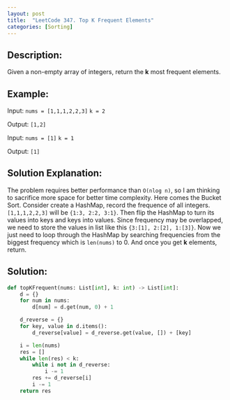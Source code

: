 ```yaml
---
layout: post
title:  "LeetCode 347. Top K Frequent Elements"
categories: [Sorting]
---
```

## Description:
Given a non-empty array of integers, return the **k** most frequent elements.

## Example:
Input: `nums = [1,1,1,2,2,3]` `k = 2`

Output: `[1,2]`

Input: `nums = [1]` `k = 1`

Output: `[1]`

## Solution Explanation:
The problem requires better performance than `O(nlog n)`, so I am thinking to sacrifice more space for better time complexity. Here comes the Bucket Sort. Consider create a HashMap, record the frequence of all integers. `[1,1,1,2,2,3]` will be `{1:3, 2:2, 3:1}`. Then flip the HashMap to turn its values into keys and keys into values. Since frequency may be overlapped, we need to store the values in list like this `{3:[1], 2:[2], 1:[3]}`. Now we just need to loop through the HashMap by searching frequencies from the biggest frequency which is `len(nums)` to 0. And once you get **k** elements, return.

## Solution:
```python
def topKFrequent(nums: List[int], k: int) -> List[int]:
    d = {}
    for num in nums:
        d[num] = d.get(num, 0) + 1

    d_reverse = {}
    for key, value in d.items():
        d_reverse[value] = d_reverse.get(value, []) + [key]

    i = len(nums)
    res = []
    while len(res) < k:
        while i not in d_reverse:
            i -= 1
        res += d_reverse[i]
        i -= 1
    return res
```

